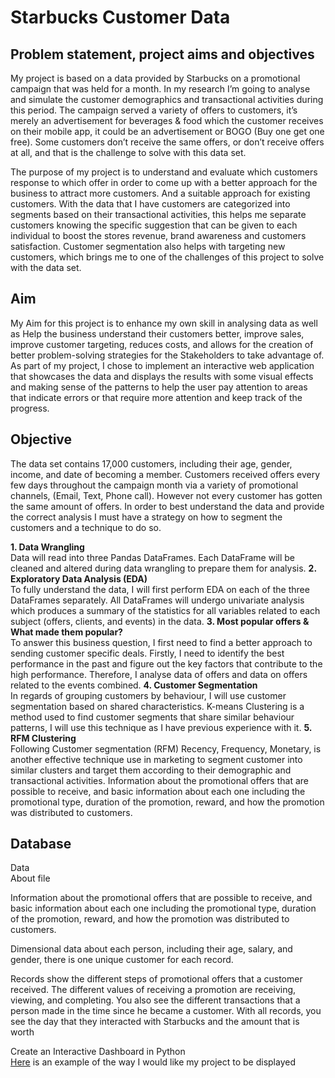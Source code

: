 
# Starbucks Customer Data

## Problem statement, project aims and objectives

My project is based on a data provided by Starbucks on a promotional campaign that was held for a month. In my research I’m going to analyse and simulate the customer demographics and transactional activities during this period. The campaign served a variety of offers to customers, it’s merely an advertisement for beverages & food which the customer receives on their mobile app, it could be an advertisement or BOGO (Buy one get one free). Some customers don’t receive the same offers, or don’t receive offers at all, and that is the challenge to solve with this data set. 


The purpose of my project is to understand and evaluate which customers response to which offer in order to come up with a better approach for the business to attract more customers. And a suitable approach for existing customers.
With the data that I have customers are categorized into segments based on their transactional activities, this helps me separate customers knowing the specific suggestion that can be given to each individual to boost the stores revenue, brand awareness and customers satisfaction. Customer segmentation also helps with targeting new customers, which brings me to one of the challenges of this project to solve with the data set. 


## Aim
My Aim for this project is to enhance my own skill in analysing data as well as Help the business understand their customers better, improve sales, improve customer targeting, reduces costs, and allows for the creation of better problem-solving strategies for the Stakeholders to take advantage of. As part of my project, I chose to implement an interactive web application that showcases the data and displays the results with some visual effects and making sense of the patterns to help the user pay attention to areas that indicate errors or that require more attention and keep track of the progress. 

## Objective
The data set contains 17,000 customers, including their age, gender, income, and date of becoming a member. Customers received offers every few days throughout the campaign month via a variety of promotional channels, (Email, Text, Phone call). However not every customer has gotten the same amount of offers.
In order to best understand the data and provide the correct analysis I must have a strategy on how to segment the customers and a technique to do so.   

**1. Data Wrangling**   
Data will read into three Pandas DataFrames. Each DataFrame will be cleaned and altered during data wrangling to prepare them for analysis. 
**2. Exploratory Data Analysis (EDA)**  
To fully understand the data, I will first perform EDA on each of the three DataFrames separately. All DataFrames will undergo univariate analysis which produces a summary of the statistics for all variables related to each subject (offers, clients, and events) in the data. 
**3. Most popular offers & What made them popular?**  
To answer this business question, I first need to find a better approach to sending customer specific deals. Firstly, I need to identify the best performance in the past and figure out the key factors that contribute to the high performance. Therefore, I analyse data of offers and data on offers related to the events combined.
**4. Customer Segmentation**  
In regards of grouping customers by behaviour, I will use customer segmentation based on shared characteristics. K-means Clustering is a method used to find customer segments that share similar behaviour patterns, I will use this technique as I have previous experience with it.
**5. RFM Clustering**   
Following Customer segmentation (RFM) Recency, Frequency, Monetary, is another effective technique use in marketing to segment customer into similar clusters and target them according to their demographic and transactional activities. 
Information about the promotional offers that are possible to receive, and basic information about each one including the promotional type, duration of the promotion, reward, and how the promotion was distributed to customers. 

## Database

Data  
About file  

Information about the promotional offers that are possible to receive, and basic information about each one including the promotional type, duration of the promotion, reward, and how the promotion was distributed to customers.  


Dimensional data about each person, including their age, salary, and gender, there is one unique customer for each record.  

Records show the different steps of promotional offers that a customer received. The different values of receiving a promotion are receiving, viewing, and completing. You also see the different transactions that a person made in the time since he became a customer. With all records, you see the day that they interacted with Starbucks and the amount that is worth  

Create an Interactive Dashboard in Python  
[Here](https://towardsdatascience.com/the-easiest-way-to-create-an-interactive-dashboard-in-python-77440f2511d1) is an example of the way I would like my project to be displayed   
